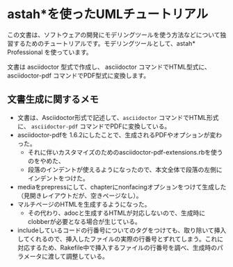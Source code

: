 # astah*を使ったUMLチュートリアル


この文書は、ソフトウェアの開発にモデリングツールを使う方法などについて独習するためのチュートリアルです。モデリングツールとして、astah* Professional を使っています。

文書は asciidoctor 型式で作成し、 asciidoctor コマンドでHTML型式に、 asciidoctor-pdf コマンドでPDF型式に変換します。

## 文書生成に関するメモ

* 文書は、Asciidoctor形式で記述して、`asciidoctor` コマンドでHTML形式に、 `asciidoctor-pdf`   コマンドでPDFに変換している。
* asciidoctor-pdfを 1.6.2にしたことで、生成されるPDFやオプションが変わった。
   - それに伴いカスタマイズのためのasciidoctor-pdf-extensions.rbを使うのをやめた、
   - 段落のインデントが使えるようになったので、本文全体で段落の左側にインデントをつけた。
* mediaをprepressにして、chapterにnonfacingオプションをつけて生成した（見開きレイアウトだが、空きページなし）。
* マルチページのHTMLを生成するようになった。
   - その代わり、adocと生成するHTMLが対応しないので、生成時にclobberが必要となる場合が生じている。
* includeしているコードの行番号についてのタグをつけても、取り除いて挿入してくれるので、挿入したファイルの実際の行番号とずれてしまう。これに対応するため、Rakefile中で挿入するファイルの行番号を調べ、生成時のパラメータに渡して調整している。
